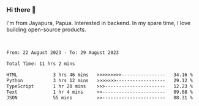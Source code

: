 ### Hi there 👋

I'm from Jayapura, Papua. Interested in backend. In my spare time, I love building open-source products.

<br>

 
 <!--START_SECTION:waka-->

```txt
From: 22 August 2023 - To: 29 August 2023

Total Time: 11 hrs 2 mins

HTML             3 hrs 46 mins   >>>>>>>>>----------------   34.16 %
Python           3 hrs 12 mins   >>>>>>>------------------   29.12 %
TypeScript       1 hr 20 mins    >>>----------------------   12.23 %
Text             1 hr 4 mins     >>-----------------------   09.68 %
JSON             55 mins         >>-----------------------   08.31 %
```

<!--END_SECTION:waka-->
